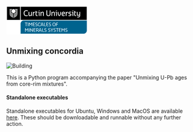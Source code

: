 ![alt text](resources/logo.png)

## Unmixing concordia 

![Building](https://github.com/MatthewDaggitt/CurtinConcordia/workflows/Build%20Python%20executable/badge.svg)


This is a Python program accompanying the paper "Unmixing U-Pb ages from core-rim mixtures". 

#### Standalone executables

Standalone executables for Ubuntu, Windows and MacOS are available 
[here](https://github.com/MatthewDaggitt/CurtinConcordia/releases). These should be downloadable
and runnable without any further action.